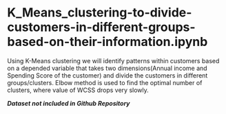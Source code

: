 # K_Means_clustering-to-divide-customers-in-different-groups-based-on-their-information.ipynb
Using K-Means clustering we will identify patterns within customers based on a depended variable that takes two dimensions(Annual income and Spending Score of the customer) and divide the customers in different groups/clusters. Elbow method is used to find the optimal number of clusters, where value of WCSS drops very slowly.

***Dataset not included in Github Repository***
